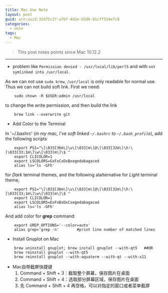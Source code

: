 ```yaml
---
title: Mac Use Note
layout: post
guid: urn:uuid:32d75c37-a7bf-4d2e-b5d6-01cff554e7c8
categories:
  - unix
tags:
  - Mac
---
```



> This post notes points since Mac 10.12.2


---

- problem like `Permission denied - /usr/local/lib/perl5` and with `not symlinked into /usr/local`.
 
As we can not use `sudo brew`, `/usr/local` is only readable for normal use. Thus we can not build soft link.
First we need:

```
    sudo chown -R $USER:admin /usr/local
```

to change the write permission, and then build the link

```
    brew link --overwrite git
```

- Add Color to the Terminal

In '~/.bashrc' (*in my mac, I've soft linked `~/.bashrc` to  `~/.bash_profile`*), add the following scripts

```
    export PS1="\[\033[36m\]\u\[\033[m\]@\[\033[32m\]\h:\[\033[33;1m\]\w\[\033[m\]\$ "
    export CLICOLOR=1
    export LSCOLORS=GxFxCxDxBxegedabagaced
    alias ls='ls -GFh'
```

for *Dark* terminal themes, and the following alalternative for *Light* terminal theme,

```
    export PS1="\[\033[36m\]\u\[\033[m\]@\[\033[32m\]\h:\[\033[33;1m\]\w\[\033[m\]\$ "
    export CLICOLOR=1
    export LSCOLORS=ExFxBxDxCxegedabagacad
    alias ls='ls -GFh'
```

And add color for **grep** command:

```
    export GREP_OPTIONS='--color=auto'
    alias grep='grep -n'        #print line number of matched lines
```

- Install Gnuplot on Mac 

```
    brew uninstall gnuplot; brew install gnuplot --with-qt5   ##OR
    brew reinstall gnuplot --with-qt5
    brew reinstall gnuplot --with-aquaterm --with-qt --with-x11
```

- Mac自带截屏快捷键
  1. Command + Shift + 3：截取整个屏幕，保存图片在桌面
  2. Command + Shift + 4：选取部分屏幕区域，保存图片在桌面
  3. 先 Command + Shift + 4  再空格，可以对指定的窗口或者菜单截屏
